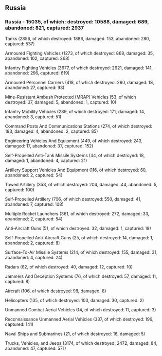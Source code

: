 
 
 ## Russia
 
 ### Russia - 15035, of which: destroyed: 10588, damaged: 689, abandoned: 821, captured: 2937

 

 

 Tanks (2856, of which destroyed: 1886, damaged: 153, abandoned: 280, captured: 537)

 Armoured Fighting Vehicles (1273, of which destroyed: 868, damaged: 35, abandoned: 102, captured: 268)

 Infantry Fighting Vehicles (3677, of which destroyed: 2621, damaged: 141, abandoned: 296, captured: 619)

 Armoured Personnel Carriers (418, of which destroyed: 280, damaged: 18, abandoned: 27, captured: 93)

 Mine-Resistant Ambush Protected (MRAP) Vehicles (53, of which destroyed: 37, damaged: 5, abandoned: 1, captured: 10)

 Infantry Mobility Vehicles (239, of which destroyed: 171, damaged: 14, abandoned: 3, captured: 51)

 Command Posts And Communications Stations (274, of which destroyed: 183, damaged: 4, abandoned: 2, captured: 85)

 Engineering Vehicles And Equipment (449, of which destroyed: 243, damaged: 17, abandoned: 37, captured: 152)

 Self-Propelled Anti-Tank Missile Systems (44, of which destroyed: 18, damaged: 1, abandoned: 4, captured: 21)

 Artillery Support Vehicles And Equipment (116, of which destroyed: 60, abandoned: 2, captured: 54)

 Towed Artillery (353, of which destroyed: 204, damaged: 44, abandoned: 5, captured: 100)

 Self-Propelled Artillery (706, of which destroyed: 550, damaged: 41, abandoned: 7, captured: 108)

 Multiple Rocket Launchers (361, of which destroyed: 272, damaged: 33, abandoned: 2, captured: 54)

 Anti-Aircraft Guns (51, of which destroyed: 32, damaged: 1, captured: 18)

 Self-Propelled Anti-Aircraft Guns (25, of which destroyed: 14, damaged: 1, abandoned: 2, captured: 8)

 Surface-To-Air Missile Systems (214, of which destroyed: 155, damaged: 31, abandoned: 4, captured: 24)

 Radars (62, of which destroyed: 40, damaged: 12, captured: 10)

 Jammers And Deception Systems (76, of which destroyed: 57, damaged: 11, captured: 8)

 Aircraft (106, of which destroyed: 98, damaged: 8)

 Helicopters (135, of which destroyed: 103, damaged: 30, captured: 2)

 Unmanned Combat Aerial Vehicles (14, of which destroyed: 11, captured: 3)

 Reconnaissance Unmanned Aerial Vehicles (337, of which destroyed: 196, captured: 141)

 Naval Ships and Submarines (21, of which destroyed: 16, damaged: 5)

 Trucks, Vehicles, and Jeeps (3174, of which destroyed: 2472, damaged: 84, abandoned: 47, captured: 571)

